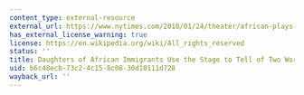 ```yaml
---
content_type: external-resource
external_url: https://www.nytimes.com/2018/01/24/theater/african-plays-danai-guirira-jocelyn-bioh.html
has_external_license_warning: true
license: https://en.wikipedia.org/wiki/All_rights_reserved
status: ''
title: Daughters of African Immigrants Use the Stage to Tell of Two Worlds
uid: b6c48ecb-73c2-4c15-8c08-30d10111d728
wayback_url: ''
---
```

